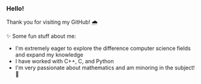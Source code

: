 ### Hello!

Thank you for visiting my GitHub! 🌧️

✨ Some fun stuff about me:
- I'm extremely eager to explore the difference computer science fields and expand my knowledge
- I have worked with C++, C, and Python
- I'm very passionate about mathematics and am minoring in the subject! 📖

<!--
**slnwnsr/slnwnsr** is a ✨ _special_ ✨ repository because its `README.md` (this file) appears on your GitHub profile.

Here are some ideas to get you started:

- 🔭 I’m currently working on ...
- 🌱 I’m currently learning ...
- 👯 I’m looking to collaborate on ...
- 🤔 I’m looking for help with ...
- 💬 Ask me about ...
- 📫 How to reach me: ...
- 😄 Pronouns: ...
- ⚡ Fun fact: ...
-->
